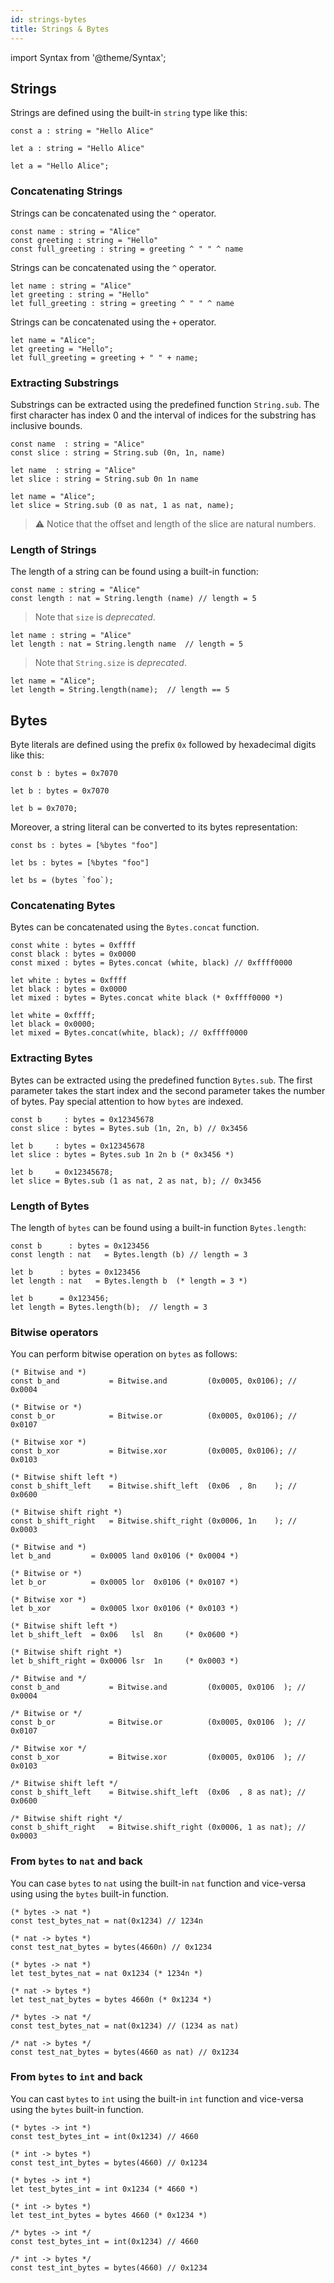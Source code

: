```yaml
---
id: strings-bytes
title: Strings & Bytes
---
```


import Syntax from '@theme/Syntax';

## Strings

Strings are defined using the built-in `string` type like this:

<Syntax syntax="pascaligo">

```
const a : string = "Hello Alice"
```

</Syntax>
<Syntax syntax="cameligo">

```
let a : string = "Hello Alice"
```

</Syntax>

<Syntax syntax="jsligo">

```jsligo
let a = "Hello Alice";
```

</Syntax>

### Concatenating Strings

<Syntax syntax="pascaligo">

Strings can be concatenated using the `^` operator.

```pascaligo group=a
const name : string = "Alice"
const greeting : string = "Hello"
const full_greeting : string = greeting ^ " " ^ name
```

</Syntax>
<Syntax syntax="cameligo">

Strings can be concatenated using the `^` operator.

```cameligo group=a
let name : string = "Alice"
let greeting : string = "Hello"
let full_greeting : string = greeting ^ " " ^ name
```

</Syntax>

<Syntax syntax="jsligo">

Strings can be concatenated using the `+` operator.

```jsligo group=a
let name = "Alice";
let greeting = "Hello";
let full_greeting = greeting + " " + name;
```

</Syntax>



### Extracting Substrings

Substrings can be extracted using the predefined function
`String.sub`. The first character has index 0 and the interval of
indices for the substring has inclusive bounds.

<Syntax syntax="pascaligo">

```pascaligo group=b
const name  : string = "Alice"
const slice : string = String.sub (0n, 1n, name)
```

</Syntax>
<Syntax syntax="cameligo">

```cameligo group=b
let name  : string = "Alice"
let slice : string = String.sub 0n 1n name
```

</Syntax>

<Syntax syntax="jsligo">

```jsligo group=b
let name = "Alice";
let slice = String.sub (0 as nat, 1 as nat, name);
```

</Syntax>

> ⚠️ Notice that the offset and length of the slice are natural
> numbers.

### Length of Strings

The length of a string can be found using a built-in function:

<Syntax syntax="pascaligo">

```pascaligo group=c
const name : string = "Alice"
const length : nat = String.length (name) // length = 5
```

> Note that `size` is *deprecated*. 

</Syntax>
<Syntax syntax="cameligo">

```cameligo group=c
let name : string = "Alice"
let length : nat = String.length name  // length = 5
```

> Note that `String.size` is *deprecated*.

</Syntax>

<Syntax syntax="jsligo">

```jsligo group=c
let name = "Alice";
let length = String.length(name);  // length == 5
```

</Syntax>

## Bytes

Byte literals are defined using the prefix `0x` followed by hexadecimal digits like this:

<Syntax syntax="pascaligo">

```pascaligo
const b : bytes = 0x7070
```

</Syntax>
<Syntax syntax="cameligo">

```cameligo
let b : bytes = 0x7070
```

</Syntax>

<Syntax syntax="jsligo">

```jsligo
let b = 0x7070;
```

</Syntax>

Moreover, a string literal can be converted to its bytes representation:

<Syntax syntax="pascaligo">

```pascaligo
const bs : bytes = [%bytes "foo"]
```

</Syntax>
<Syntax syntax="cameligo">

```cameligo
let bs : bytes = [%bytes "foo"]
```

</Syntax>

<Syntax syntax="jsligo">

```jsligo
let bs = (bytes `foo`);
```

</Syntax>


### Concatenating Bytes

Bytes can be concatenated using the `Bytes.concat` function.

<Syntax syntax="pascaligo">

```pascaligo group=d
const white : bytes = 0xffff
const black : bytes = 0x0000
const mixed : bytes = Bytes.concat (white, black) // 0xffff0000
```

</Syntax>
<Syntax syntax="cameligo">

```cameligo group=d
let white : bytes = 0xffff
let black : bytes = 0x0000
let mixed : bytes = Bytes.concat white black (* 0xffff0000 *)
```

</Syntax>

<Syntax syntax="jsligo">

```jsligo group=d
let white = 0xffff;
let black = 0x0000;
let mixed = Bytes.concat(white, black); // 0xffff0000
```

</Syntax>

### Extracting Bytes

Bytes can be extracted using the predefined function `Bytes.sub`.  The
first parameter takes the start index and the second parameter takes
the number of bytes. Pay special attention to how `bytes` are
indexed.

<Syntax syntax="pascaligo">

```pascaligo group=e
const b     : bytes = 0x12345678
const slice : bytes = Bytes.sub (1n, 2n, b) // 0x3456
```

</Syntax>
<Syntax syntax="cameligo">

```cameligo group=e
let b     : bytes = 0x12345678
let slice : bytes = Bytes.sub 1n 2n b (* 0x3456 *)
```

</Syntax>

<Syntax syntax="jsligo">

```jsligo group=e
let b     = 0x12345678;
let slice = Bytes.sub (1 as nat, 2 as nat, b); // 0x3456
```

</Syntax>

### Length of Bytes

The length of `bytes` can be found using a built-in function `Bytes.length`:

<Syntax syntax="pascaligo">

```pascaligo group=f
const b      : bytes = 0x123456
const length : nat   = Bytes.length (b) // length = 3
```

</Syntax>
<Syntax syntax="cameligo">

```cameligo group=f
let b      : bytes = 0x123456
let length : nat   = Bytes.length b  (* length = 3 *)
```

</Syntax>

<Syntax syntax="jsligo">

```jsligo group=f
let b      = 0x123456;
let length = Bytes.length(b);  // length = 3
```

</Syntax>

### Bitwise operators

You can perform bitwise operation on `bytes` as follows:

<Syntax syntax="pascaligo">

```pascaligo group=g
(* Bitwise and *)
const b_and           = Bitwise.and         (0x0005, 0x0106); // 0x0004

(* Bitwise or *)
const b_or            = Bitwise.or          (0x0005, 0x0106); // 0x0107

(* Bitwise xor *)
const b_xor           = Bitwise.xor         (0x0005, 0x0106); // 0x0103

(* Bitwise shift left *)
const b_shift_left    = Bitwise.shift_left  (0x06  , 8n    ); // 0x0600

(* Bitwise shift right *)
const b_shift_right   = Bitwise.shift_right (0x0006, 1n    ); // 0x0003
```

</Syntax>
<Syntax syntax="cameligo">

```cameligo group=g
(* Bitwise and *)
let b_and         = 0x0005 land 0x0106 (* 0x0004 *)

(* Bitwise or *)
let b_or          = 0x0005 lor  0x0106 (* 0x0107 *)

(* Bitwise xor *)
let b_xor         = 0x0005 lxor 0x0106 (* 0x0103 *)

(* Bitwise shift left *)
let b_shift_left  = 0x06   lsl  8n     (* 0x0600 *)

(* Bitwise shift right *)
let b_shift_right = 0x0006 lsr  1n     (* 0x0003 *)
```

</Syntax>

<Syntax syntax="jsligo">

```jsligo group=g
/* Bitwise and */
const b_and           = Bitwise.and         (0x0005, 0x0106  ); // 0x0004

/* Bitwise or */
const b_or            = Bitwise.or          (0x0005, 0x0106  ); // 0x0107

/* Bitwise xor */
const b_xor           = Bitwise.xor         (0x0005, 0x0106  ); // 0x0103

/* Bitwise shift left */
const b_shift_left    = Bitwise.shift_left  (0x06  , 8 as nat); // 0x0600

/* Bitwise shift right */
const b_shift_right   = Bitwise.shift_right (0x0006, 1 as nat); // 0x0003
```

</Syntax>


### From `bytes` to `nat` and back

You can case `bytes` to `nat` using the built-in `nat` function and vice-versa 
using using the `bytes` built-in function.

<Syntax syntax="pascaligo">

```pascaligo group=h
(* bytes -> nat *)
const test_bytes_nat = nat(0x1234) // 1234n

(* nat -> bytes *)
const test_nat_bytes = bytes(4660n) // 0x1234
```

</Syntax>
<Syntax syntax="cameligo">

```cameligo group=h
(* bytes -> nat *)
let test_bytes_nat = nat 0x1234 (* 1234n *)

(* nat -> bytes *)
let test_nat_bytes = bytes 4660n (* 0x1234 *)
```

</Syntax>

<Syntax syntax="jsligo">

```jsligo group=h
/* bytes -> nat */
const test_bytes_nat = nat(0x1234) // (1234 as nat)

/* nat -> bytes */
const test_nat_bytes = bytes(4660 as nat) // 0x1234
```

</Syntax>

### From `bytes` to `int` and back

You can cast `bytes` to `int` using the built-in `int` function and vice-versa 
using the `bytes` built-in function.

<Syntax syntax="pascaligo">

```pascaligo group=h
(* bytes -> int *)
const test_bytes_int = int(0x1234) // 4660

(* int -> bytes *)
const test_int_bytes = bytes(4660) // 0x1234
```

</Syntax>
<Syntax syntax="cameligo">

```cameligo group=h
(* bytes -> int *)
let test_bytes_int = int 0x1234 (* 4660 *)

(* int -> bytes *)
let test_int_bytes = bytes 4660 (* 0x1234 *)
```

</Syntax>

<Syntax syntax="jsligo">

```jsligo group=h
/* bytes -> int */
const test_bytes_int = int(0x1234) // 4660

/* int -> bytes */
const test_int_bytes = bytes(4660) // 0x1234
```

</Syntax>